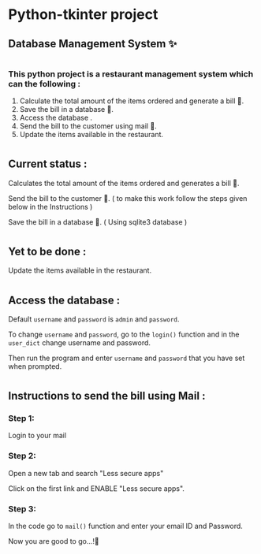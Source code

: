 # Python-tkinter project 
## Database Management System ✨
#
### This python project is a restaurant management system which can the following :

1. Calculate the total amount of the items ordered and generate a bill 🧾.
2. Save the bill in a database 💾.
3. Access the database .
4. Send the bill to the customer using mail 📧.
5. Update the items available in the restaurant.

#
## Current status :
Calculates the total amount of the items ordered and generates a bill 🧾.

Send the bill to the customer 📧. ( to make this work follow the steps given below in the Instructions )

Save the bill in a database 💾. ( Using sqlite3 database )

#
## Yet to be done :

Update the items available in the restaurant.

#
## Access the database :
Default ```username``` and ```password``` is ```admin``` and ```password```.

To change ```username``` and ```password```, go to the ```login()``` function and in the ```user_dict``` change username and password.

Then run the program and enter ```username``` and ```password``` that you have set when prompted.

#
## Instructions to send the bill using Mail :

### Step 1:
Login to your mail

### Step 2:
Open a new tab and search "Less secure apps" 

Click on the first link and ENABLE "Less secure apps".

### Step 3:
In the code go to ```mail()``` function and enter your email ID and Password.

Now you are good to go...!🙌
